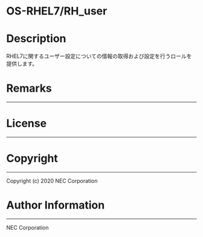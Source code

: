 OS-RHEL7/RH_user
=======================================================
# Description
RHEL7に関するユーザー設定についての情報の取得および設定を行うロールを提供します。

# Remarks
-------

# License
-------

# Copyright
---------
Copyright (c) 2020 NEC Corporation

# Author Information
------------------
NEC Corporation
